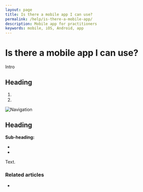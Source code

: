 ```yaml
---
layout: page
title: Is there a mobile app I can use?
permalink: /help/is-there-a-mobile-app/
description: Mobile app for practitioners
keywords: mobile, iOS, Android, app
---
```


# Is there a mobile app I can use?

Intro

## Heading

1.
2.

![Navigation](images/foldername/file.png)

## Heading

**Sub-heading:**

*
*

Text.

### Related articles

*

